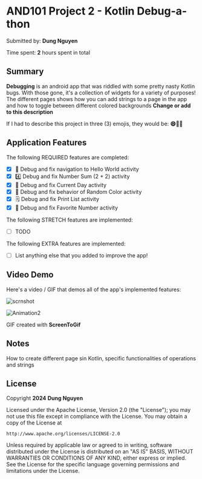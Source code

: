 <!-- (This is a comment) INSTRUCTIONS: Go through this page and fill out any **bolded** entries with their correct values.-->

# AND101 Project 2 - Kotlin Debug-a-thon

Submitted by: **Dung Nguyen**

Time spent: **2** hours spent in total

## Summary

**Debugging** is an android app that was riddled with some pretty nasty Kotlin bugs.  With those gone, it's a collection of widgets for a variety of purposes! The different pages shows how you can add strings to a page in the app and how to toggle between different colored backgrounds **Change or add to this description**

If I had to describe this project in three (3) emojis, they would be: **😄🤔🐛**

## Application Features

<!-- (This is a comment) Please be sure to change the [ ] to [x] for any features you completed.  If a feature is not checked [x], you might miss the points for that item! -->

The following REQUIRED features are completed:

- [x] 👋 Debug and fix navigation to Hello World activity
- [x] 4️⃣ Debug and fix Number Sum (2 + 2) activity
- [x] 📅 Debug and fix Current Day activity 
- [x] 🌈 Debug and fix behavior of Random Color activity
- [x] 🗒️ Debug and fix Print List activity
- [x] 💯 Debug and fix Favorite Number activity

The following STRETCH features are implemented:

- [ ] TODO

The following EXTRA features are implemented:

- [ ] List anything else that you added to improve the app!

## Video Demo

Here's a video / GIF that demos all of the app's implemented features:

![scrnshot](https://github.com/Zooomulus/P2KotlinDebugging/assets/115956505/9c790b39-d154-46fc-81e1-fd959f0dca16)


![Animation2](https://github.com/Zooomulus/P2KotlinDebugging/assets/115956505/a797d5cf-295f-4018-8435-1a34277ecce7)


GIF created with **ScreenToGif**

<!-- Recommended tools:
- [Kap](https://getkap.co/) for macOS
- [ScreenToGif](https://www.screentogif.com/) for Windows
- [peek](https://github.com/phw/peek) for Linux. -->

## Notes

How to create different page sin Kotlin, specific functionalities of operations and strings

## License

Copyright **2024** **Dung Nguyen**

Licensed under the Apache License, Version 2.0 (the "License");
you may not use this file except in compliance with the License.
You may obtain a copy of the License at

    http://www.apache.org/licenses/LICENSE-2.0

Unless required by applicable law or agreed to in writing, software
distributed under the License is distributed on an "AS IS" BASIS,
WITHOUT WARRANTIES OR CONDITIONS OF ANY KIND, either express or implied.
See the License for the specific language governing permissions and
limitations under the License.
